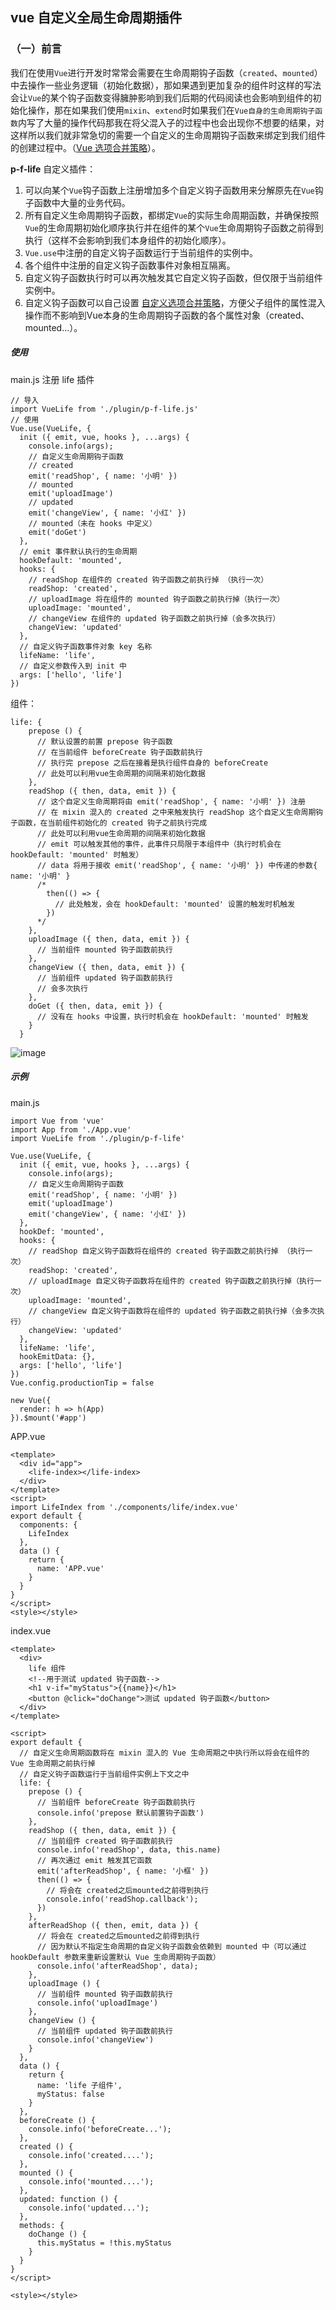 ## vue 自定义全局生命周期插件

### （一）前言
我们在使用`Vue`进行开发时常常会需要在生命周期钩子函数（`created`、`mounted`）中去操作一些业务逻辑（初始化数据），那如果遇到更加复杂的组件时这样的写法会让`Vue`的某个钩子函数变得臃肿影响到我们后期的代码阅读也会影响到组件的初始化操作，那在如果我们使用`mixin`、`extend`时如果我们在`Vue自身的生命周期钩子函数`内写了大量的操作代码那我在将父混入子的过程中也会出现你不想要的结果，对这样所以我们就非常急切的需要一个自定义的生命周期钩子函数来绑定到我们组件的创建过程中。（[Vue 选项合并策略](https://cn.vuejs.org/v2/guide/mixins.html#%E8%87%AA%E5%AE%9A%E4%B9%89%E9%80%89%E9%A1%B9%E5%90%88%E5%B9%B6%E7%AD%96%E7%95%A5)）。

**p-f-life** 自定义插件：
1. 可以向某个`Vue`钩子函数上注册增加多个自定义钩子函数用来分解原先在`Vue`钩子函数中大量的业务代码。
2. 所有自定义生命周期钩子函数，都绑定`Vue`的实际生命周期函数，并确保按照`Vue`的生命周期初始化顺序执行并在组件的某个`Vue`生命周期钩子函数之前得到执行（这样不会影响到我们本身组件的初始化顺序）。
3. `Vue.use`中注册的自定义钩子函数运行于当前组件的实例中。
4. 各个组件中注册的自定义钩子函数事件对象相互隔离。
5. 自定义钩子函数执行时可以再次触发其它自定义钩子函数，但仅限于当前组件实例中。
6. 自定义钩子函数可以自己设置 [自定义选项合并策略](https://note.youdao.com/)，方便父子组件的属性混入操作而不影响到Vue本身的生命周期钩子函数的各个属性对象（created、mounted...）。

##### 使用

main.js 注册 life 插件

```
// 导入
import VueLife from './plugin/p-f-life.js'
// 使用
Vue.use(VueLife, {
  init ({ emit, vue, hooks }, ...args) {
    console.info(args);
    // 自定义生命周期钩子函数
    // created
    emit('readShop', { name: '小明' })
    // mounted
    emit('uploadImage')
    // updated
    emit('changeView', { name: '小红' })
    // mounted（未在 hooks 中定义）
    emit('doGet')
  },
  // emit 事件默认执行的生命周期
  hookDefault: 'mounted',
  hooks: {
    // readShop 在组件的 created 钩子函数之前执行掉 （执行一次）
    readShop: 'created',
    // uploadImage 将在组件的 mounted 钩子函数之前执行掉（执行一次）
    uploadImage: 'mounted',
    // changeView 在组件的 updated 钩子函数之前执行掉（会多次执行）
    changeView: 'updated'
  },
  // 自定义钩子函数事件对象 key 名称
  lifeName: 'life',
  // 自定义参数传入到 init 中
  args: ['hello', 'life']
})
```

组件：

```
life: {
    prepose () {
      // 默认设置的前置 prepose 钩子函数
      // 在当前组件 beforeCreate 钩子函数前执行
      // 执行完 prepose 之后在接着是执行组件自身的 beforeCreate
      // 此处可以利用vue生命周期的间隔来初始化数据
    },
    readShop ({ then, data, emit }) {
      // 这个自定义生命周期将由 emit('readShop', { name: '小明' }) 注册
      // 在 mixin 混入的 created 之中来触发执行 readShop 这个自定义生命周期钩子函数，在当前组件初始化的 created 钩子之前执行完成
      // 此处可以利用vue生命周期的间隔来初始化数据
      // emit 可以触发其他的事件，此事件只局限于本组件中（执行时机会在 hookDefault: 'mounted' 时触发）
      // data 将用于接收 emit('readShop', { name: '小明' }) 中传递的参数{ name: '小明' }
      /*
        then(() => {
          // 此处触发，会在 hookDefault: 'mounted' 设置的触发时机触发 
        })
      */
    },
    uploadImage ({ then, data, emit }) {
      // 当前组件 mounted 钩子函数前执行
    },
    changeView ({ then, data, emit }) {
      // 当前组件 updated 钩子函数前执行
      // 会多次执行
    },
    doGet ({ then, data, emit }) {
      // 没有在 hooks 中设置，执行时机会在 hookDefault: 'mounted' 时触发
    }
  }
```

![image](http://m.qpic.cn/psc?/V12UXEll2JjLTU/S1G4*2hi*D5aPIJug2nMa6HJ3InjEYWYGrYAECh4K8Spiy8gvW4M.xMb*V3bLqilywEwRVlHSzCmkj0ZsuHXGqTFfh5l73kS39r3aUSUSLQ!/b&bo=MAFGAQAAAAARB0Y!&rf=viewer_4&t=5)

##### 示例

main.js
```
import Vue from 'vue'
import App from './App.vue'
import VueLife from './plugin/p-f-life'

Vue.use(VueLife, {
  init ({ emit, vue, hooks }, ...args) {
    console.info(args);
    // 自定义生命周期钩子函数
    emit('readShop', { name: '小明' })
    emit('uploadImage')
    emit('changeView', { name: '小红' })
  },
  hookDef: 'mounted',
  hooks: {
    // readShop 自定义钩子函数将在组件的 created 钩子函数之前执行掉 （执行一次）
    readShop: 'created',
    // uploadImage 自定义钩子函数将在组件的 created 钩子函数之前执行掉（执行一次）
    uploadImage: 'mounted',
    // changeView 自定义钩子函数将在组件的 updated 钩子函数之前执行掉（会多次执行）
    changeView: 'updated'
  },
  lifeName: 'life',
  hookEmitData: {},
  args: ['hello', 'life']
})
Vue.config.productionTip = false

new Vue({
  render: h => h(App)
}).$mount('#app')

```

APP.vue

```
<template>
  <div id="app">
    <life-index></life-index>
  </div>
</template>
<script>
import LifeIndex from './components/life/index.vue'
export default {
  components: {
    LifeIndex
  },
  data () {
    return {
      name: 'APP.vue'
    }
  }
}
</script>
<style></style>

```

index.vue

```
<template>
  <div>
    life 组件
    <!--用于测试 updated 钩子函数-->
    <h1 v-if="myStatus">{{name}}</h1>
    <button @click="doChange">测试 updated 钩子函数</button>
  </div>
</template>

<script>
export default {
  // 自定义生命周期函数将在 mixin 混入的 Vue 生命周期之中执行所以将会在组件的 Vue 生命周期之前执行掉
  // 自定义钩子函数运行于当前组件实例上下文之中
  life: {
    prepose () {
      // 当前组件 beforeCreate 钩子函数前执行
      console.info('prepose 默认前置钩子函数')
    },
    readShop ({ then, data, emit }) {
      // 当前组件 created 钩子函数前执行
      console.info('readShop', data, this.name)
      // 再次通过 emit 触发其它函数
      emit('afterReadShop', { name: '小框' })
      then(() => {
        // 将会在 created之后mounted之前得到执行
        console.info('readShop.callback');
      })
    },
    afterReadShop ({ then, emit, data }) {
      // 将会在 created之后mounted之前得到执行
      // 因为默认不指定生命周期的自定义钩子函数会依赖到 mounted 中（可以通过 hookDefault 参数来重新设置默认 Vue 生命周期钩子函数）
      console.info('afterReadShop', data);
    },
    uploadImage () {
      // 当前组件 mounted 钩子函数前执行
      console.info('uploadImage')
    },
    changeView () {
      // 当前组件 updated 钩子函数前执行
      console.info('changeView')
    }
  },
  data () {
    return {
      name: 'life 子组件',
      myStatus: false
    }
  },
  beforeCreate () {
    console.info('beforeCreate...');
  },
  created () {
    console.info('created....');
  },
  mounted () {
    console.info('mounted....');
  },
  updated: function () {
    console.info('updated...');
  },
  methods: {
    doChange () {
      this.myStatus = !this.myStatus
    }
  }
}
</script>

<style></style>

```
